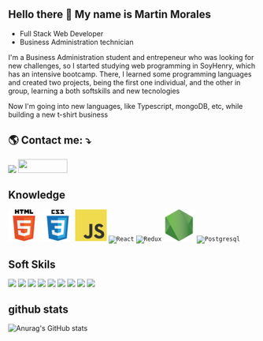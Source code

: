 ## Hello there 👋 My name is Martin Morales
* Full Stack Web Developer
* Business Administration technician

I'm a Business Administration student and entrepeneur who was looking for new challenges, so I started studying web programming in SoyHenry, which has an intensive bootcamp.
There, I learned some programming languages and created two projects, being the first one individual, and the other in group, learning a both softskills and new tecnologies

Now I'm going into new languages, like Typescript, mongoDB, etc, while building a new t-shirt business

## 🌎 Contact me: ⤵️
<p align="left">
  <a href="https://www.linkedin.com/in/martin-morales-5095ab172/" alt="Linke" target="_blank">
  <img src="https://img.shields.io/badge/LinkedIn-0077B5?style=for-the-badge&logo=linkedin&logoColor=white" /></a>
  <a href="mailto:martingabrielmorales@yahoo.com" alt="Mail" target="_blank">
  <img height="28" width='100' src="https://3dwarehouse.sketchup.com/warehouse/v1.0/publiccontent/2043320c-507a-4cb6-acff-6ab81c4e795b" /></a>
</p>  


## Knowledge
<code><img height="64" src="https://raw.githubusercontent.com/github/explore/80688e429a7d4ef2fca1e82350fe8e3517d3494d/topics/html/html.png" alt="HTML5"/></code>
<code><img height="64" src="https://raw.githubusercontent.com/github/explore/80688e429a7d4ef2fca1e82350fe8e3517d3494d/topics/css/css.png" alt="CSS"/></code>
<code><img height="64" src="https://raw.githubusercontent.com/github/explore/80688e429a7d4ef2fca1e82350fe8e3517d3494d/topics/javascript/javascript.png" alt="Javascript"/></code>
<code><img height="64" src="https://upload.wikimedia.org/wikipedia/commons/thumb/4/47/React.svg/1200px-React.svg.png" alt="React"/></code>
<code><img height="64" src="https://cms-assets.tutsplus.com/uploads/users/1795/posts/30352/preview_image/ReduxLogo.jpg" alt="Redux"/></code>
<code><img height="64" src="https://raw.githubusercontent.com/github/explore/80688e429a7d4ef2fca1e82350fe8e3517d3494d/topics/nodejs/nodejs.png" alt="Nodejs"/></code>
<code><img height="64" src="https://upload.wikimedia.org/wikipedia/commons/thumb/2/29/Postgresql_elephant.svg/1200px-Postgresql_elephant.svg.png" alt="Postgresql"/></code>

## Soft Skils 
![](https://img.shields.io/badge/Teamwork-2D333B?style=for-the-badge)
![](https://img.shields.io/badge/Decision%20making-2D333B?style=for-the-badge)
![](https://img.shields.io/badge/leadership-2D333B?style=for-the-badge)
![](https://img.shields.io/badge/Problem%20solving-2D333B?style=for-the-badge)
![](https://img.shields.io/badge/Communication%20skills-2D333B?style=for-the-badge)
![](https://img.shields.io/badge/commitment-2D333B?style=for-the-badge)
![](https://img.shields.io/badge/Emotional%20intelligence-2D333B?style=for-the-badge)
![](https://img.shields.io/badge/Time%20management%20and%20organization-2D333B?style=for-the-badge)
![](https://img.shields.io/badge/People%20skills%20and%20management-2D333B?style=for-the-badge)


## github stats
![Anurag's GitHub stats](https://github-readme-stats.vercel.app/api?username=MartinMorales1504&show_icons=true&theme=tokyonight)
